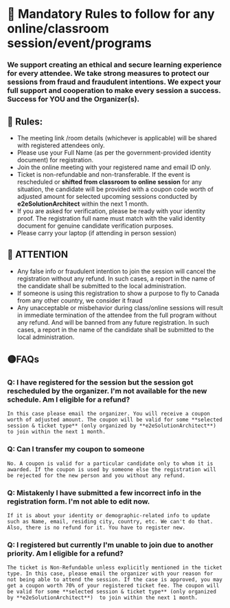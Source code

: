 
# :red_circle: Mandatory Rules to follow for any online/classroom session/event/programs

### We support creating an ethical and secure learning experience for every attendee. We take strong measures to protect our sessions from fraud and fraudulent intentions. We expect your full support and cooperation to make every session a success. Success for YOU and the Organizer(s).

## :memo: Rules:
- The meeting link /room details (whichever is applicable) will be shared with registered attendees only.
- Please use your Full Name (as per the government-provided identity document) for registration.
- Join the online meeting with your registered name and email ID only.
- Ticket is non-refundable and non-transferable.  If the event is rescheduled or **shifted from classroom to online session** for any situation, the candidate will be provided with a coupon code worth of adjusted amount for selected upcoming sessions conducted by **e2eSolutionArchitect** within the next 1 month. 
- If you are asked for verification, please be ready with your identity proof. The registration full name must match with the valid identity document for genuine candidate verification purposes. 
- Please carry your laptop (if attending in person session)

## :loudspeaker: ATTENTION
- Any false info or fraudulent intention to join the session will cancel the registration without any refund. In such cases, a report in the name of the candidate shall be submitted to the local administration.
- If someone is using this registration to show a purpose to fly to Canada from any other country, we consider it fraud
- Any unacceptable or misbehavior during class/online sessions will result in immediate termination of the attendee from the full program without any refund. And will be banned from any future registration. In such cases, a report in the name of the candidate shall be submitted to the local administration.


## 🟡FAQs

### Q: I have registered for the session but the session got rescheduled by the organizer. I'm not available for the new schedule. Am I eligible for a refund?
```
In this case please email the organizer. You will receive a coupon worth of adjusted amount. The coupon will be valid for some **selected session & ticket type** (only organized by **e2eSolutionArchitect**) to join within the next 1 month.  
```

### Q: Can I transfer my coupon to someone
```
No. A coupon is valid for a particular candidate only to whom it is awarded. If the coupon is used by someone else the registration will be rejected for the new person and you without any refund. 
```

### Q:  Mistakenly I have submitted a few incorrect info in the registration form. I'm not able to edit now. 
```
If it is about your identity or demographic-related info to update such as Name, email, residing city, country, etc. We can't do that. Also, there is no refund for it. You have to register new. 
```

### Q:  I registered but currently I'm unable to join due to another priority. Am I eligible for a refund? 
```
The ticket is Non-Refundable unless explicitly mentioned in the ticket type. In this case, please email the organizer with your reason for not being able to attend the session. If the case is approved, you may get a coupon worth 70% of your registered ticket fee. The coupon will be valid for some **selected session & ticket type** (only organized by **e2eSolutionArchitect**)  to join within the next 1 month.
```
